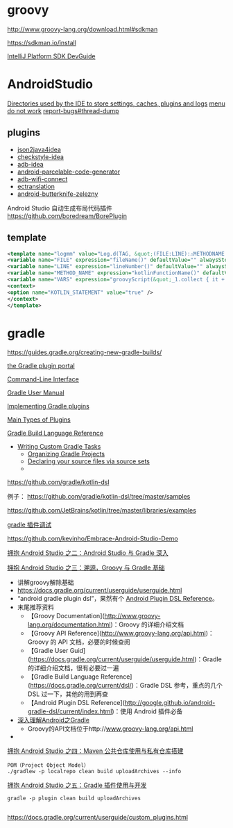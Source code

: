 # groovy
http://www.groovy-lang.org/download.html#sdkman

https://sdkman.io/install

[IntelliJ Platform SDK DevGuide](http://www.jetbrains.org/intellij/sdk/docs/tutorials/build_system/prerequisites.html)


# AndroidStudio

[Directories used by the IDE to store settings, caches, plugins and logs](https://intellij-support.jetbrains.com/hc/en-us/articles/206544519)
[menu do not work](https://issuetracker.google.com/issues/79161145)
[report-bugs#thread-dump](https://developer.android.com/studio/report-bugs#thread-dump)

## plugins

* [json2java4idea](https://plugins.jetbrains.com/plugin/9577-json2java4idea)
* [checkstyle-idea](https://plugins.jetbrains.com/plugin/1065-checkstyle-idea)
* [adb-idea](https://plugins.jetbrains.com/plugin/7380-adb-idea)
* [android-parcelable-code-generator](https://plugins.jetbrains.com/plugin/7332-android-parcelable-code-generator)
* [adb-wifi-connect](https://plugins.jetbrains.com/plugin/9717-adb-wifi-connect)
* [ectranslation](https://plugins.jetbrains.com/plugin/8469-ectranslation)
* [android-butterknife-zelezny](https://plugins.jetbrains.com/plugin/7369-android-butterknife-zelezny)

Android Studio 自动生成布局代码插件
https://github.com/boredream/BorePlugin



	
## template

```xml
<template name="logmm" value="Log.d(TAG, &quot;(FILE:LINE):⚠️️METHODNAME VARS️&quot;)END" description="logutils" toReformat="false" toShortenFQNames="true">
<variable name="FILE" expression="fileName()" defaultValue="" alwaysStopAt="false" />
<variable name="LINE" expression="lineNumber()" defaultValue="" alwaysStopAt="false" />
<variable name="METHOD_NAME" expression="kotlinFunctionName()" defaultValue="" alwaysStopAt="false" />
<variable name="VARS" expression="groovyScript(&quot;_1.collect { it + ' = [ $' + it + ' ]'}.join(', ')&quot;, functionParameters())" defaultValue="" alwaysStopAt="false" />
<context>
<option name="KOTLIN_STATEMENT" value="true" />
</context>
</template>
```


# gradle

https://guides.gradle.org/creating-new-gradle-builds/

[the Gradle plugin portal](https://plugins.gradle.org/?_ga=2.177622956.886457711.1524110253-343016227.1522122506)

[Command-Line Interface](https://docs.gradle.org/4.6/userguide/command_line_interface.html?_ga=2.256845826.886457711.1524110253-343016227.1522122506)

[Gradle User Manual](https://docs.gradle.org/4.10-rc-2/userguide/userguide.html)

[Implementing Gradle plugins](https://guides.gradle.org/implementing-gradle-plugins/)

[Main Types of Plugins](http://www.jetbrains.org/intellij/sdk/docs/basics/types_of_plugins.html)

[Gradle Build Language Reference
](https://docs.gradle.org/4.10-rc-2/dsl/)



* [Writing Custom Gradle Tasks](https://guides.gradle.org/writing-gradle-tasks/)
    * [Organizing Gradle Projects](https://docs.gradle.org/current/userguide/organizing_gradle_projects.html)
    * [Declaring your source files via source sets](https://docs.gradle.org/current/userguide/building_java_projects.html#sec:java_source_sets)
    * 


https://github.com/gradle/kotlin-dsl

例子：
https://github.com/gradle/kotlin-dsl/tree/master/samples

https://github.com/JetBrains/kotlin/tree/master/libraries/examples

[gradle 插件调试](https://blog.csdn.net/yzr1183739890/article/details/80712905)

https://github.com/kevinho/Embrace-Android-Studio-Demo

[拥抱 Android Studio 之二：Android Studio 与 Gradle 深入](http://blog.bugtags.com/2015/12/17/embrace-android-studio-indepth/)

[拥抱 Android Studio 之三：溯源，Groovy 与 Gradle 基础](http://blog.bugtags.com/2016/01/04/embrace-android-studio-groovy-gradle/)

* 讲解groovy解除基础
* https://docs.gradle.org/current/userguide/userguide.html
* “android gradle plugin dsl”，果然有个 [Android Plugin DSL Reference](http://google.github.io/android-gradle-dsl/current/)。
* 末尾推荐资料
    * 【Groovy Documentation](http://www.groovy-lang.org/documentation.html)：Groovy 的详细介绍文档
    * 【Groovy API Reference](http://www.groovy-lang.org/api.html)：Groovy 的 API 文档，必要的时候查阅
    * 【Gradle User Guid](https://docs.gradle.org/current/userguide/userguide.html)：Gradle 的详细介绍文档，很有必要过一遍
    * 【Gradle Build Language Reference](https://docs.gradle.org/current/dsl/)：Gradle DSL 参考，重点的几个 DSL 过一下，其他的用到再查
    * 【Android Plugin DSL Reference](http://google.github.io/android-gradle-dsl/current/index.html)：使用 Android 插件必备
* [深入理解Android之Gradle](https://blog.csdn.net/innost/article/details/48228651)
    * Groovy的API文档位于http://www.groovy-lang.org/api.html
* []()

[拥抱 Android Studio 之四：Maven 公共仓库使用与私有仓库搭建](http://blog.bugtags.com/2016/01/27/embrace-android-studio-maven-deploy/)

```
POM（Project Object Model）
./gradlew -p localrepo clean build uploadArchives --info
```

[拥抱 Android Studio 之五：Gradle 插件使用与开发](http://blog.bugtags.com/2016/03/28/embrace-android-studio-gradle-plugin/)

```
gradle -p plugin clean build uploadArchives


```


https://docs.gradle.org/current/userguide/custom_plugins.html

